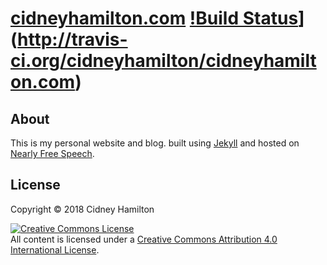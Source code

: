 # [cidneyhamilton.com](https://www.cidneyhamilton.com) [!Build Status](https://travis-ci.org/cidneyhamilton/website.svg?branch=master)](http://travis-ci.org/cidneyhamilton/cidneyhamilton.com)

## About

This is my personal website and blog. built using [Jekyll](http://jekyllrb.com/) and hosted on [Nearly Free Speech](https://www.nearlyfreespeech.net/).

## License

Copyright &copy; 2018 Cidney Hamilton

<a rel="license" href="http://creativecommons.org/licenses/by/4.0/"><img alt="Creative Commons License" style="border-width:0" src="https://i.creativecommons.org/l/by/4.0/88x31.png" /></a><br />All content is licensed under a <a rel="license" href="http://creativecommons.org/licenses/by/4.0/">Creative Commons Attribution 4.0 International License</a>.